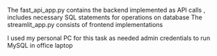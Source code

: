 The fast_api_app.py contains the backend implemented as API calls , includes necessary SQL statements for operations on database
The streamlit_app.py consists of frontend implementations

I used my personal PC for this task as needed admin credentials to run MySQL in office laptop
